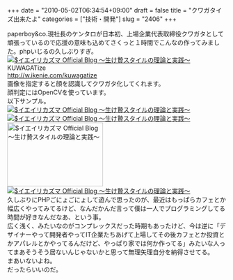 +++
date = "2010-05-02T06:34:54+09:00"
draft = false
title = "クワガタイズ出来たよ"
categories = ["技術・開発"]
slug = "2406"
+++

<p>paperboy&co.現社長のケンタロが日本初、上場企業代表取締役クワガタとして頑張っているので応援の意味も込めてさくっと１時間でこんなの作ってみました。phpいじるの久しぶりすぎ。<br />
<a href="http://ieiri.net/wordpress/wp-content/uploads/ameblo/blog_import_4f7a38cfa392c.png"><img src="http://ieiri.net/wordpress/wp-content/uploads/ameblo/blog_import_4f7a38ceb7ff6.png"  alt="$イエイリカズマ Official Blog ～生け贄スタイルの理論と実践～" border="0" /></a><br />
KUWAGATize<br />
<a href="http://w.ikenie.com/kuwagatize" target="_blank">http://w.ikenie.com/kuwagatize</a><br />
画像を指定すると顔を認識してクワガタ化してくれます。<br />
顔判定にはOpenCVを使っています。<br />
以下サンプル。<br />
<a href="http://ieiri.net/wordpress/wp-content/uploads/ameblo/blog_import_4f7a38d1947d2.png"><img src="http://ieiri.net/wordpress/wp-content/uploads/ameblo/blog_import_4f7a38d0e487a.png"  alt="$イエイリカズマ Official Blog ～生け贄スタイルの理論と実践～" border="0" /></a><br />
<a href="http://ieiri.net/wordpress/wp-content/uploads/ameblo/blog_import_4f7a38d3112c4.png"><img src="http://ieiri.net/wordpress/wp-content/uploads/ameblo/blog_import_4f7a38d217f17.png"  alt="$イエイリカズマ Official Blog ～生け贄スタイルの理論と実践～" border="0" /></a><br />
<a href="http://ieiri.net/wordpress/wp-content/uploads/ameblo/blog_import_4f7a38d5155fa.png"><img src="http://ieiri.net/wordpress/wp-content/uploads/ameblo/blog_import_4f7a38d3af13c.png"  alt="$イエイリカズマ Official Blog ～生け贄スタイルの理論と実践～" width="220" height="146" border="0" /></a><br />
<a href="http://ieiri.net/wordpress/wp-content/uploads/ameblo/blog_import_4f7a38d727a76.png"><img src="http://ieiri.net/wordpress/wp-content/uploads/ameblo/blog_import_4f7a38d64eb1b.png"  alt="$イエイリカズマ Official Blog ～生け贄スタイルの理論と実践～" border="0" /></a><br />
久しぶりにPHPごにょごにょして遊んで思ったのが、最近はもっぱらカフェとか幅広くやってみてるけど、なんだかんだ言って僕は一人でプログラミングしてる時間が好きなんだなあ、という事。<br />
広く浅く、みたいなのがコンプレックスだった時期もあったけど、今は逆に「デザイナーやって開発者やってIT企業たちあげて上場してその後カフェとか投資とかアパレルとかやってるんだけど、やっぱり家では何か作ってる」みたいな人ってまあそうそう居ないんじゃないかと思って無理矢理自分を納得させてる。<br />
まあいないよね。<br />
だったらいいのだ。</p>
